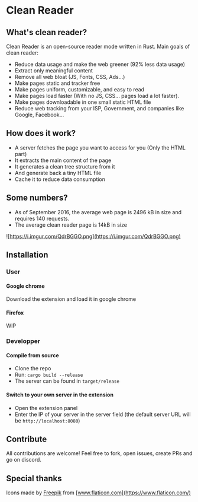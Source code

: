 # Clean Reader

## What's clean reader?

Clean Reader is an open-source reader mode written in Rust.
Main goals of clean reader:

- Reduce data usage and make the web greener (92% less data usage)
- Extract only meaningful content
- Remove all web bloat (JS, Fonts, CSS, Ads...)
- Make pages static and tracker free
- Make pages uniform, customizable, and easy to read
- Make pages load faster (With no JS, CSS... pages load a lot faster).
- Make pages downloadable in one small static HTML file
- Reduce web tracking from your ISP, Government, and companies like Google, Facebook...

## How does it work?

- A server fetches the page you want to access for you (Only the HTML part)
- It extracts the main content of the page
- It generates a clean tree structure from it
- And generate back a tiny HTML file
- Cache it to reduce data consumption

## Some numbers?

- As of September 2016, the average web page is 2496 kB in size and requires 140 requests.
- The average clean reader page is 14kB in size

![https://i.imgur.com/QdrBGGO.png](https://i.imgur.com/QdrBGGO.png)

## Installation

### User

#### Google chrome

Download the extension and load it in google chrome

#### Firefox

WIP

### Developper

#### Compile from source

- Clone the repo
- Run: `cargo build --release`
- The server can be found in `target/release`

#### Switch to your own server in the extension

- Open the extension panel
- Enter the IP of your server in the server field (the default server URL will be `http://localhost:8080`)

## Contribute

All contributions are welcome! Feel free to fork, open issues, create PRs and go on discord.

## Special thanks

Icons made by [Freepik](https://www.freepik.com) from [www.flaticon.com](https://www.flaticon.com/)
